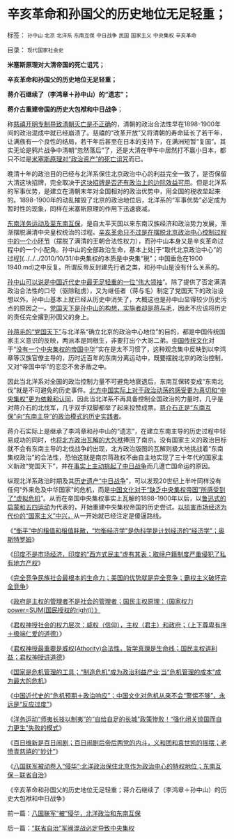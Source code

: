 # 辛亥革命和孙国父的历史地位无足轻重；

标签： `孙中山` `北京` `北洋系` `东南互保` `中日战争` `民国` `国家主义` `中央集权` `辛亥革命` 

目录： `现代国家社会史`

**米塞斯原理对大清帝国的死亡诅咒；**

**辛亥革命和孙国父的历史地位无足轻重；**

**蒋介石继续了（李鸿章＋孙中山）的“遗志”；**

**蒋介古重建帝国的历史大包袱和中日战争**；



称[慈禧开明专制导致清朝灭亡是不正确](../../../2010/12/20/“开明专制”不可能长期稳定.md)的，清朝的政治合法性早在1898-1900年间的政治混成中就已经崩溃了。慈禧的“改革开放”又将清朝的寿命延长了若干年，让满族有一个良性的结局，若干年后甚至在日本的支持下，在满洲短暂“复国”。其实无论是鸦片战争中清朝“忽然落后”了，还是大清在甲午中居然打不赢小日本，都只不过是[米塞斯原理对“政治资产”的死亡诅咒](../../../2011/1/4/米塞斯资本原理的死亡诅咒！.md)而已。



晚清十年的政治目的已经与北洋系保住北京政治中心的利益完全一致了，是否保留大清这块招牌，完全取决于[这块招牌是否还有政治上的边际效益可用](http://hi.baidu.com/darthchn/blog/item/369488acf4033d004a36d633.html)。但是北洋系的军事优势，是建立在清朝末年对全国相对的政治优势中，用全国的税收垒起来的。1898-1900年的动乱摧毁了北京的政治地位后，北洋系的“军事优势”必定成为暂时性的现象，同样在米塞斯原理的作用下迅速衰减。

[东南洋务运动及至东南互保](../../../2010/10/30/辛丑“东南互保”保中华一脉能存没有象非洲一样被瓜分.md)，是自太平天国以来东南汉族经济和政治势力发展，渐渐摆脱满清中央皇权统治的过程。[辛亥革命只不过是在摆脱北京政治中心控制过程中的一个小环节](../../../2010/5/14/传统文化国家主义抵抗现代文明节节败退史.md)（摆脱了满清的王朝合法性权力），而孙中山本身又是辛亥革命过程中的一个小配角。孙中山的全部政治生命，基本上处[于“取代北京政治中心”的过程](../../../2010/10/31/中央集权的本质是中央集“税”；中国垂危在1900 1940.md)之中反复。所谓反帝反封建先行者之类，和孙中山是没有什么关系的。

[孙中山可以说是中国近代史中最无足轻重的一位“伟大领袖](../../../2010/10/30/辛丑“东南互保”保中华一脉能存没有象非洲一样被瓜分.md)”。除了提供了否定满清政治合法性的口号（驱除鞑虏），又为继任者（蒋与毛）制定了党国天下的政治设想以外，孙中山基本上就已经从历史中消失了，大概这也是孙中山显得较少历史污点的原因之一。[党国天下是孙中山的构想，实施者却是蒋与毛](../../../2009/5/17/民主价值观不能持有政治野心.md)，因此不应该将历史的责任完全撂到孙国父的身上。

[孙蒋毛的“党国天下”](../../../2010/10/6/为祖国统一而“一帝专政”的罗马四分五裂！万劫不复！.md)与北洋系“确立北京的政治中心地位”的目的，都是中国传统国家主义意识的反映，两派本是同根生，非要打出个大哥二弟。[中国传统文化](../../../2010/9/13/经济学对传统霸权主义的嘲弄.md)对于“[没有一个中央集权的帝国中华](../../../2010/9/7/战争转移危机矛盾不可能；中央集权强大是错觉.md)”实在是太不习惯了，这种观念集中反映到以李鸿章等汉族官僚主导的，历时近百年的东南分离运动中，既要摆脱北京的政治控制，又对“帝国中华”的恋恋不舍矛盾之中。

因此当北洋系对全国的政治控制力量不可避免地衰退后，东南互保转变成“东南北伐”就是不可避免的历史事件。[北方中国实际上对于政治动荡的感受更为真切和“中央集权”更为依赖和认同](../../../2010/10/5/危机中如何“独裁”，“危机后”如何不独裁？.md)，因此当北洋系不再具备控制全国政治的力量时，几乎是对蒋介石的北伐军，几乎双手双脚都举了起来投赞成票。[蒋介石正是“东南互保”向“东南主导”的政治模式的历史实践者](../../../2010/3/21/中国的民主要慢慢来！摸着石头过河是真理！.md)。

蒋介石实际上是继承了李鸿章和孙中山的“遗志”，在建立东南主导的历史过程中轻易成功的同时，也[将北方政治瓦解的大包袱](../../../2010/9/15/中央集权的帝国社会缺乏自卫能力.md)捧回了南京。没有国家主义的政治目标就不会有东南主导的北伐战争的出现，北方政治版图的瓦解则极大地挑战着“东南集权政治”的合法性，恐怕这就是南京蒋政权不由自主地实现了三十年代的国家主义新政“党国天下”，并在[事实上主动挑起了中日战争](../../../2009/12/3/蒋介石的塞克特方案令人费解.md)而几遭亡国命运的原因。

纵观北洋系政治时期及其[历史遗产“中日战争](../../../2009/12/10/日本从来没有征服中国的完整计划.md)”，可以发现20世纪上半叶同样没有任何“外来危及中华国家”的危机，而是[中国文化对于“缺乏中央集权帝国”所感受到了“虚拟危机](../../../2009/10/1/大国霸权主义阻碍中国和平崛起.md)”。从而在帝国中央集权事实上瓦解的1898-1900年以后，以[鲁迅式的启蒙和五四运动](../../../2010/9/25/进步的障碍可能是所谓的“人民群众”.md)为代表的，开始重建中央集权帝国的历史尝试。[以损害市场经济为代价的“国家主义”中兴，](http://hi.baidu.com/darthchn/blog/item/eac2b5f575a28efd7609d7e7.html)从一开始就已经注定是傻逼路线。



《[“衡平”中的租值和租值耗散，“均衡经济学”是伪科学是计划经济的“经济学”；奥斯特罗姆](../../../2011/1/6/“均衡经济学”是伪科学，租值和租值耗散.md)》

《[印度不是市场经济，印度的“西方式民主”虚有其表；取缔户籍制度严重侵犯了私有地方产权](../../../2011/1/7/印度的“西方式民主”虚有其表.md)》

《[完全竞争民族社会最根本的生命力；美国的优势就是完全竞争；霸权主义破坏完全竞争](../../../2011/1/7/美国的制度优势是完全竞争.md)》

《[政府是主权的管理者不是社会的管理者；国民主权原理：（国家权力power=SUM(国民授权的right)）》](../../../2011/1/7/国民主权原理和主权管理者；.md)

《[君权神授社会的权力层次：威权（信仰），主权（君主）和政府；（上下尊卑有序＋极端仁爱的道德）](../../../2011/1/8/君权神授的道德及基督教和孟子.md)》

《[君权神授最重要是威权(Athority)合法性，哲学真理是生命线；国民主权讲利益；君权神授讲道德](../../../2011/1/8/君权神授讲道德，国民主权讲利益.md)》

《[国家是危机管理的工具；“制造危机”成为政治利益产业;当“危机管理的成本”成为最大的危机](../../../2011/1/8/当“居安思危”成为陋习.md)》

《[中国近代史的“危机预期＋政治响应”；中国文化对危机从来不会“警惕不够”，永远是“反应过度”](../../../2011/1/9/中国近代“危机预期＋政治响应”历史进程.md)》

《[洋务运动“师夷长技以制夷”的“自给自足的长城”政策惨败！“强化闭关锁国而自力更生”失败的模式](../../../2011/1/9/“好战而不能战”的“傻逼霸权主义”.md)》

《[百日维新是百日闹剧；百日闹剧后帝后两党的内斗，义和团和袁世凯的摇摆；老愤青慈禧的“妙计”](../../../2011/1/9/百日维新是百日闹剧；慈禧的“妙计”.md)》

《[八国联军被动卷入“侵华”;北洋政治保住北京作为政治中心的特权地位；东南互保－联省自治](../../../2011/1/10/八国联军“被”侵华，北洋政治和东南互保.md)》

《辛亥革命和孙国父的历史地位无足轻重；蒋介石继续了（李鸿章＋孙中山）的历史大包袱和中日战争》

前一篇：[八国联军“被”侵华，北洋政治和东南互保](../../../2011/1/10/八国联军“被”侵华，北洋政治和东南互保.md)

后一篇：[“联省自治”军阀混战必定导致中央集权](../../../2011/1/10/“联省自治”军阀混战必定导致中央集权.md)